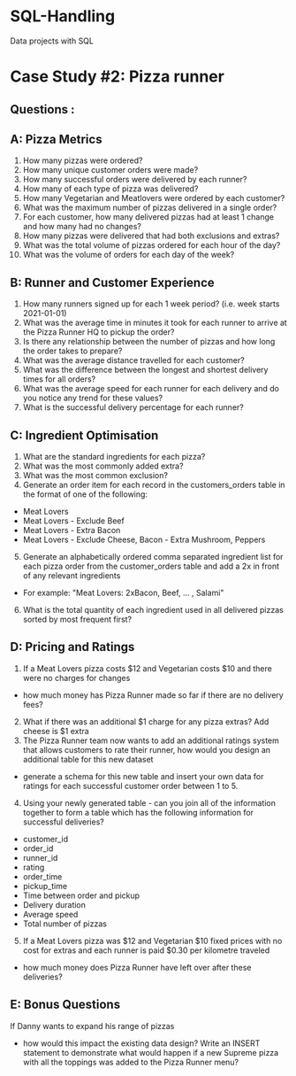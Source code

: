 # SQL-Handling
Data projects with SQL

Case Study #2: Pizza runner
===

Questions :
----

A: Pizza Metrics
----

1. How many pizzas were ordered?
2. How many unique customer orders were made?
3. How many successful orders were delivered by each runner?
4. How many of each type of pizza was delivered?
5. How many Vegetarian and Meatlovers were ordered by each customer?
6. What was the maximum number of pizzas delivered in a single order?
7. For each customer, how many delivered pizzas had at least 1 change and how many had no changes?
8. How many pizzas were delivered that had both exclusions and extras?
9. What was the total volume of pizzas ordered for each hour of the day?
10. What was the volume of orders for each day of the week?

B: Runner and Customer Experience
----

1. How many runners signed up for each 1 week period? (i.e. week starts 2021-01-01)
2. What was the average time in minutes it took for each runner to arrive at the Pizza Runner HQ to pickup the order?
3. Is there any relationship between the number of pizzas and how long the order takes to prepare?
4. What was the average distance travelled for each customer?
5. What was the difference between the longest and shortest delivery times for all orders?
6. What was the average speed for each runner for each delivery and do you notice any trend for these values?
7. What is the successful delivery percentage for each runner?

C: Ingredient Optimisation
----

1. What are the standard ingredients for each pizza?
2. What was the most commonly added extra?
3. What was the most common exclusion?
4. Generate an order item for each record in the customers_orders table in the format of one of the following:
- Meat Lovers
- Meat Lovers - Exclude Beef
- Meat Lovers - Extra Bacon
- Meat Lovers - Exclude Cheese, Bacon - Extra Mushroom, Peppers
5. Generate an alphabetically ordered comma separated ingredient list for each pizza order 
from the customer_orders table and add a 2x in front of any relevant ingredients
- For example: "Meat Lovers: 2xBacon, Beef, ... , Salami"
6. What is the total quantity of each ingredient used in all delivered pizzas sorted by most frequent first?

D: Pricing and Ratings
----

1. If a Meat Lovers pizza costs $12 and Vegetarian costs $10 and there were no charges for changes 
- how much money has Pizza Runner made so far if there are no delivery fees?
2. What if there was an additional $1 charge for any pizza extras?
    Add cheese is $1 extra
3. The Pizza Runner team now wants to add an additional ratings system that allows customers 
to rate their runner, how would you design an additional table for this new dataset 
- generate a schema for this new table and insert your own data for ratings for each successful customer order between 1 to 5.
4. Using your newly generated table - can you join all of the information together to form a table 
which has the following information for successful deliveries?
- customer_id
- order_id
- runner_id
- rating
- order_time
- pickup_time
- Time between order and pickup
- Delivery duration
- Average speed
- Total number of pizzas
5. If a Meat Lovers pizza was $12 and Vegetarian $10 fixed prices with no cost for extras and 
each runner is paid $0.30 per kilometre traveled 
- how much money does Pizza Runner have left over after these deliveries?

E: Bonus Questions
----

If Danny wants to expand his range of pizzas 
- how would this impact the existing data design? 
Write an INSERT statement to demonstrate what would happen if a new Supreme pizza with all the toppings was added to the Pizza Runner menu?